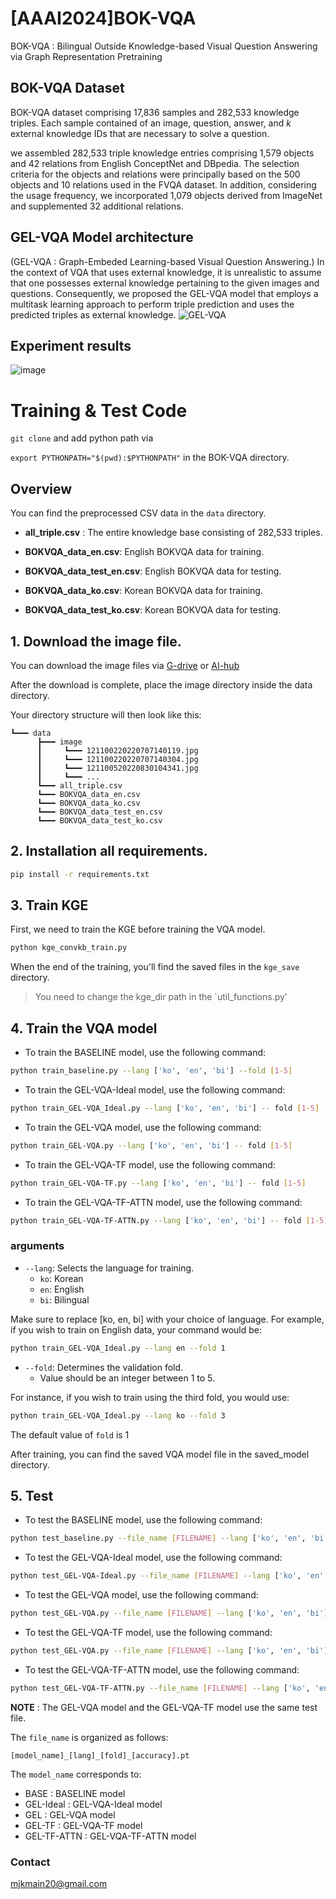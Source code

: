 # [AAAI2024]BOK-VQA
BOK-VQA : Bilingual Outside Knowledge-based Visual Question Answering via Graph Representation Pretraining

## BOK-VQA Dataset
BOK-VQA dataset comprising 17,836 samples and 282,533 knowledge triples. Each sample contained of an image, question, answer, and $k$ external knowledge IDs that are necessary to solve a question.

we assembled 282,533 triple knowledge entries comprising 1,579 objects and 42 relations from English ConceptNet and DBpedia. The selection criteria for the objects and relations were principally based on the 500 objects and 10 relations used in the FVQA dataset. In addition, considering the usage frequency, we incorporated 1,079 objects derived from ImageNet and supplemented 32 additional relations.

## GEL-VQA Model architecture
(GEL-VQA : Graph-Embeded Learning-based Visual Question Answering.)
In the context of VQA that uses external knowledge, it is unrealistic to assume that one possesses external knowledge pertaining to the given images and questions. Consequently, we proposed the GEL-VQA model that employs a multitask learning approach to perform triple prediction and uses the predicted triples as 
external knowledge.
![GEL-VQA](https://github.com/mjkmain/BOK-VQA/assets/72269271/fcc7f28a-c022-40f5-96d2-43657a09a021)

## Experiment results
![image](https://github.com/mjkmain/BOK-VQA/assets/72269271/d8184ebc-6dd6-4bad-96ea-efc7a6232928)


# Training & Test Code

`git clone` and add python path via

`export PYTHONPATH="$(pwd):$PYTHONPATH"` in the BOK-VQA directory.

## Overview

You can find the preprocessed CSV data in the `data` directory.

- **all_triple.csv** : The entire knowledge base consisting of 282,533 triples.
- **BOKVQA_data_en.csv**: English BOKVQA data for training.
- **BOKVQA_data_test_en.csv**: English BOKVQA data for testing.

- **BOKVQA_data_ko.csv**: Korean BOKVQA data for training.
- **BOKVQA_data_test_ko.csv**: Korean BOKVQA data for testing.


## 1. Download the image file.

You can download the image files via [G-drive](https://drive.google.com/file/d/1SpOntv2ZIwyNW-JghUc7myJkC9PLs4_H/view?usp=drive_link) or [AI-hub](https://aihub.or.kr/aihubdata/data/view.do?currMenu=115&topMenu=100&aihubDataSe=realm&dataSetSn=71357)

After the download is complete, place the image directory inside the data directory.

Your directory structure will then look like this:
```
┗━━━ data
      ┣━━━ image
      ┃     ┗━━━ 121100220220707140119.jpg
      ┃     ┗━━━ 121100220220707140304.jpg
      ┃     ┗━━━ 121100520220830104341.jpg
      ┃     ┗━━━ ...
      ┗━━━ all_triple.csv
      ┗━━━ BOKVQA_data_en.csv
      ┗━━━ BOKVQA_data_ko.csv
      ┗━━━ BOKVQA_data_test_en.csv
      ┗━━━ BOKVQA_data_test_ko.csv
```

## 2. Installation all requirements.

```bash
pip install -r requirements.txt
```

## 3. Train KGE 

First, we need to train the KGE before training the VQA model.

```bash
python kge_convkb_train.py 
```

When the end of the training, you'll find the saved files in the `kge_save` directory.

> You need to change the kge_dir path in the `util_functions.py' 

## 4. Train the VQA model

* To train the BASELINE model, use the following command:

```bash
python train_baseline.py --lang ['ko', 'en', 'bi'] --fold [1-5]
```

* To train the GEL-VQA-Ideal model, use the following command:
```bash
python train_GEL-VQA_Ideal.py --lang ['ko', 'en', 'bi'] -- fold [1-5]
```

* To train the GEL-VQA model, use the following command:
```bash
python train_GEL-VQA.py --lang ['ko', 'en', 'bi'] -- fold [1-5]
```

* To train the GEL-VQA-TF model, use the following command:
```bash
python train_GEL-VQA-TF.py --lang ['ko', 'en', 'bi'] -- fold [1-5]
```

* To train the GEL-VQA-TF-ATTN model, use the following command:
```bash
python train_GEL-VQA-TF-ATTN.py --lang ['ko', 'en', 'bi'] -- fold [1-5]
```

### arguments
- `--lang`: Selects the language for training.
  - `ko`: Korean
  - `en`: English
  - `bi`: Bilingual

Make sure to replace [ko, en, bi] with your choice of language. For example, if you wish to train on English data, your command would be: 
```bash
python train_GEL-VQA_Ideal.py --lang en --fold 1
```

- `--fold`: Determines the validation fold.
  - Value should be an integer between 1 to 5.

For instance, if you wish to train using the third fold, you would use:
```bash
python train_GEL-VQA_Ideal.py --lang ko --fold 3
```

The default value of `fold` is 1

After training, you can find the saved VQA model file in the saved_model directory.

## 5. Test

* To test the BASELINE model, use the following command:
```bash
python test_baseline.py --file_name [FILENAME] --lang ['ko', 'en', 'bi']
```

* To test the GEL-VQA-Ideal model, use the following command:
```bash
python test_GEL-VQA-Ideal.py --file_name [FILENAME] --lang ['ko', 'en', 'bi']
```

* To test the GEL-VQA model, use the following command:
```bash
python test_GEL-VQA.py --file_name [FILENAME] --lang ['ko', 'en', 'bi']
```

* To test the GEL-VQA-TF model, use the following command:
```bash
python test_GEL-VQA.py --file_name [FILENAME] --lang ['ko', 'en', 'bi']
```

* To test the GEL-VQA-TF-ATTN model, use the following command:
```bash
python test_GEL-VQA-TF-ATTN.py --file_name [FILENAME] --lang ['ko', 'en', 'bi']
```

**NOTE** : The GEL-VQA model and the GEL-VQA-TF model use the same test file.

The `file_name` is organized as follows:

    [model_name]_[lang]_[fold]_[accuracy].pt

The `model_name` corresponds to:

* BASE : BASELINE model
* GEL-Ideal : GEL-VQA-Ideal model
* GEL : GEL-VQA model
* GEL-TF : GEL-VQA-TF model
* GEL-TF-ATTN : GEL-VQA-TF-ATTN model

### Contact
mjkmain20@gmail.com
